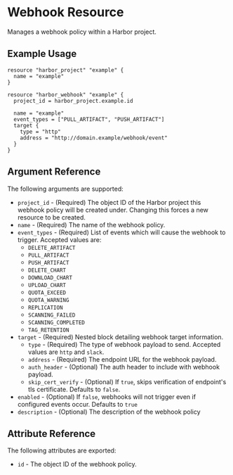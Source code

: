 # Webhook Resource

Manages a webhook policy within a Harbor project.

## Example Usage

```hcl
resource "harbor_project" "example" {
  name = "example"
}

resource "harbor_webhook" "example" {
  project_id = harbor_project.example.id

  name = "example"
  event_types = ["PULL_ARTIFACT", "PUSH_ARTIFACT"]
  target {
    type = "http"
    address = "http://domain.example/webhook/event"
  }
}
```

## Argument Reference

The following arguments are supported:

* `project_id` - (Required) The object ID of the Harbor project this webhook policy
will be created under. Changing this forces a new resource to be created.
* `name` - (Required) The name of the webhook policy.
* `event_types` - (Required) List of events which will cause the webhook to trigger.
Accepted values are:
  * `DELETE_ARTIFACT`
  * `PULL_ARTIFACT`
  * `PUSH_ARTIFACT`
  * `DELETE_CHART`
  * `DOWNLOAD_CHART`
  * `UPLOAD_CHART`
  * `QUOTA_EXCEED`
  * `QUOTA_WARNING`
  * `REPLICATION`
  * `SCANNING_FAILED`
  * `SCANNING_COMPLETED`
  * `TAG_RETENTION`
* `target` - (Required) Nested block detailing webhook target information.
  * `type` - (Required) The type of webhook payload to send.
  Accepted values are `http` and `slack`.
  * `address` - (Required) The endpoint URL for the webhook payload.
  * `auth_header` - (Optional) The auth header to include with webhook payload.
  * `skip_cert_verify` - (Optional) If `true`, skips verification of endpoint's
  tls certificate. Defaults to `false`.
* `enabled` - (Optional) If `false`, webhooks will not trigger even if
configured events occur. Defaults to `true`
* `description` - (Optional) The description of the webhook policy

## Attribute Reference

The following attributes are exported:

* `id` - The object ID of the webhook policy.
